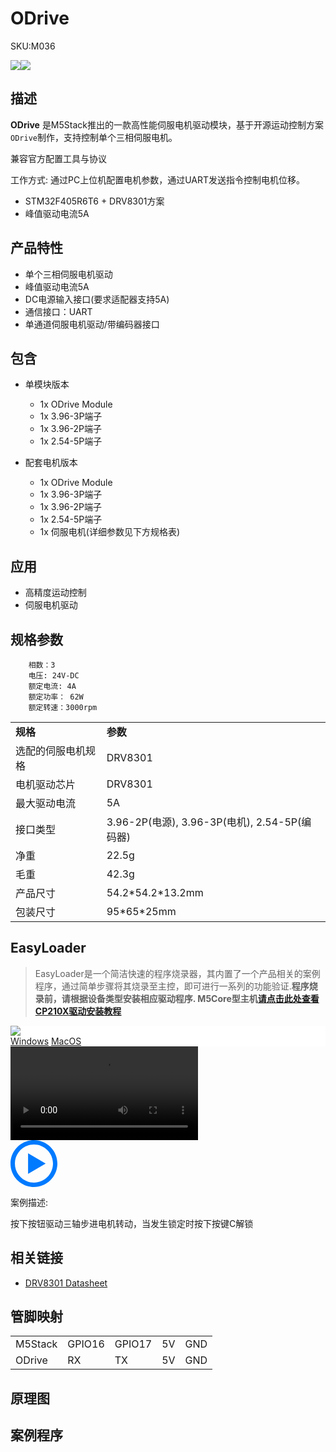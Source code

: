 # ODrive

<el-tag effect="plain">SKU:M036</el-tag>

<div class="product_pic"><img src="assets/img/product_pics/module/grbl13.2/grbl13.2_01.webp"><img src="assets/img/product_pics/module/grbl13.2/grbl13.2_02.webp"></div>

## 描述

**ODrive** 是M5Stack推出的一款高性能伺服电机驱动模块，基于开源运动控制方案`ODrive`制作，支持控制单个三相伺服电机。

兼容官方配置工具与协议

工作方式: 通过PC上位机配置电机参数，通过UART发送指令控制电机位移。

- STM32F405R6T6 + DRV8301方案
- 峰值驱动电流5A

## 产品特性

- 单个三相伺服电机驱动
- 峰值驱动电流5A
- DC电源输入接口(要求适配器支持5A)
- 通信接口：UART
- 单通道伺服电机驱动/带编码器接口

## 包含

- 单模块版本
    * 1x ODrive Module
    * 1x 3.96-3P端子
    * 1x 3.96-2P端子
    * 1x 2.54-5P端子

- 配套电机版本
    * 1x ODrive Module
    * 1x 3.96-3P端子
    * 1x 3.96-2P端子
    * 1x 2.54-5P端子
    * 1x 伺服电机(详细参数见下方规格表)

## 应用

- 高精度运动控制
- 伺服电机驱动


## 规格参数

        相数：3
        电压: 24V-DC
        额定电流: 4A
        额定功率： 62W
        额定转速：3000rpm

<table>
   <tr style="font-weight:bold">
      <td>规格</td>
      <td>参数</td>
   </tr>
   <tr>
      <td>选配的伺服电机规格</td>
      <td>DRV8301</td>
   </tr>
   <tr>
      <td>电机驱动芯片</td>
      <td>DRV8301</td>
   </tr>
   <tr>
      <td>最大驱动电流</td>
      <td>5A</td>
   </tr>
   <tr>
      <td>接口类型</td>
      <td>3.96-2P(电源), 3.96-3P(电机), 2.54-5P(编码器)</td>
   </tr>
   <tr>
      <td>净重</td>
      <td>22.5g</td>
   </tr>
   <tr>
      <td>毛重</td>
      <td>42.3g</td>
   </tr>
   <tr>
      <td>产品尺寸</td>
      <td>54.2*54.2*13.2mm</td>
   </tr>
   <tr>
      <td>包装尺寸</td>
      <td>95*65*25mm</td>
   </tr>
 </table>

 ## EasyLoader

>EasyLoader是一个简洁快速的程序烧录器，其内置了一个产品相关的案例程序，通过简单步骤将其烧录至主控，即可进行一系列的功能验证.**程序烧录前，请根据设备类型安装相应驱动程序. M5Core型主机[请点击此处查看CP210X驱动安装教程](zh_CN/arduino/arduino_development?id=安装串口驱动)**

<div class="easyloader-box">
    <div style="background-color:white;">
        <div><img src="https://m5stack.oss-cn-shenzhen.aliyuncs.com/image/easyloader_intro.webp"></div>
        <div class="easyloader-btn">
            <a href="https://m5stack.oss-cn-shenzhen.aliyuncs.com/EasyLoader/Windows/MODULE/EasyLoader_GRBL13.2.exe">Windows</a>
            <a href="https://m5stack.oss-cn-shenzhen.aliyuncs.com/EasyLoader/MacOS/MODULE/EasyLoader_GRBL13.2.dmg">MacOS</a>
        </div>
    </div>
    <div>
        <video id="example_video" controls>
            <source src="https://m5stack.oss-cn-shenzhen.aliyuncs.com/video/Product_example_video/Module/GRBL13.2.mp4" type="video/mp4">
        </video>
        <div class="easyloader-mask">
        <a>
            <svg id="play-btn" t="1583228776634" class="icon" viewBox="0 0 1024 1024" version="1.1" xmlns="http://www.w3.org/2000/svg" p-id="4152" width="75" height="75"><path d="M512 0C229.216 0 0 229.216 0 512s229.216 512 512 512 512-229.216 512-512S794.784 0 512 0z m0 928C282.24 928 96 741.76 96 512S282.24 96 512 96s416 186.24 416 416-186.24 416-416 416zM384 288l384 224-384 224z" p-id="4153" fill="#007aff"></path></svg></a>
            <p>案例描述:</p>
            <p>按下按钮驱动三轴步进电机转动，当发生锁定时按下按键C解锁</p>
        </div>
    </div>
</div>


## 相关链接

- [DRV8301 Datasheet](https://m5stack.oss-cn-shenzhen.aliyuncs.com/resource/docs/datasheet/module/DRV8301.pdf)

## 管脚映射

<table>
 <tr><td>M5Stack</td><td>GPIO16</td><td>GPIO17</td><td>5V</td><td>GND</td></tr>
 <tr><td>ODrive</td><td>RX</td><td>TX</td><td>5V</td><td>GND</td></tr>
</table>


## 原理图


## 案例程序


<script>

   var purchase_link = 'https://m5stack.com/products/grbl-module-13-2-stepmotor-driver-drv8825';

   anchor_search(purchase_link);
   scrollFunc();

</script>
